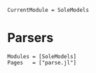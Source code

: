 ```@meta
CurrentModule = SoleModels
```

# Parsers

```@autodocs
Modules = [SoleModels]
Pages   = ["parse.jl"]
```
